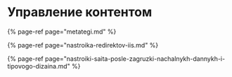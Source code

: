 # Управление контентом

{% page-ref page="metategi.md" %}

{% page-ref page="nastroika-redirektov-iis.md" %}

{% page-ref page="nastroiki-saita-posle-zagruzki-nachalnykh-dannykh-i-tipovogo-dizaina.md" %}



